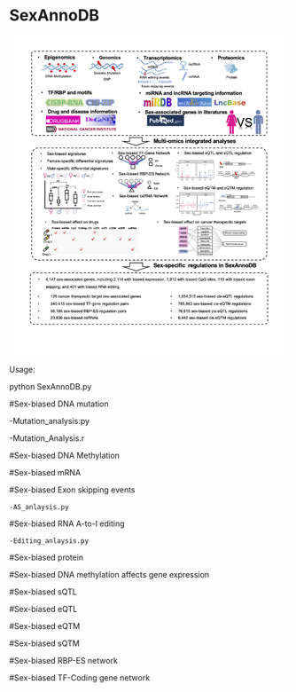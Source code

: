 # SexAnnoDB
![Image text](https://github.com/MengyuanYang1/SexAnnoDB/blob/main/figures/Figures1.png)

Usage:

python SexAnnoDB.py

#Sex-biased DNA mutation

  -Mutation_analysis.py

  -Mutation_Analysis.r

#Sex-biased DNA Methylation

#Sex-biased mRNA

#Sex-biased Exon skipping events
  
    -AS_anlaysis.py

#Sex-biased RNA A-to-I editing

    -Editing_anlaysis.py

#Sex-biased protein

#Sex-biased DNA methylation affects gene expression

#Sex-biased sQTL

#Sex-biased eQTL

#Sex-biased eQTM

#Sex-biased sQTM

#Sex-biased RBP-ES network

#Sex-biased TF-Coding gene network


